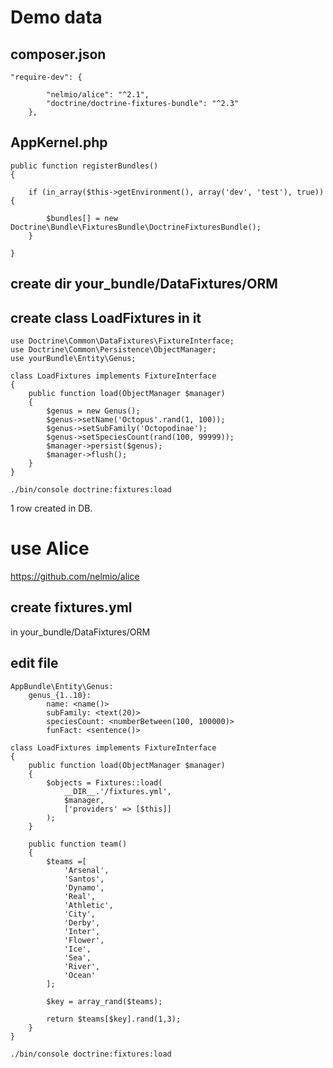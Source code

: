 # Demo data
## composer.json
```
"require-dev": {

        "nelmio/alice": "^2.1",
        "doctrine/doctrine-fixtures-bundle": "^2.3"
    },
```
## AppKernel.php
```
public function registerBundles()
{

    if (in_array($this->getEnvironment(), array('dev', 'test'), true)) {

        $bundles[] = new Doctrine\Bundle\FixturesBundle\DoctrineFixturesBundle();
    }

}
```
## create dir your_bundle/DataFixtures/ORM
## create class LoadFixtures in it
```
use Doctrine\Common\DataFixtures\FixtureInterface;
use Doctrine\Common\Persistence\ObjectManager;
use yourBundle\Entity\Genus;

class LoadFixtures implements FixtureInterface
{
    public function load(ObjectManager $manager)
    {
        $genus = new Genus();
        $genus->setName('Octopus'.rand(1, 100));
        $genus->setSubFamily('Octopodinae');
        $genus->setSpeciesCount(rand(100, 99999));
        $manager->persist($genus);
        $manager->flush();
    }
}
```
```
./bin/console doctrine:fixtures:load
```
1 row created in DB.

# use Alice
https://github.com/nelmio/alice
## create fixtures.yml 
in your_bundle/DataFixtures/ORM
## edit file
```
AppBundle\Entity\Genus:
    genus_{1..10}:
        name: <name()>
        subFamily: <text(20)>
        speciesCount: <numberBetween(100, 100000)>
        funFact: <sentence()>
```
```
class LoadFixtures implements FixtureInterface
{
    public function load(ObjectManager $manager)
    {
        $objects = Fixtures::load(
            __DIR__.'/fixtures.yml',
            $manager,
            ['providers' => [$this]]
        );
    }
    
    public function team()
    {
        $teams =[
            'Arsenal',
            'Santos',
            'Dynamo',
            'Real',
            'Athletic',
            'City',
            'Derby',
            'Inter',
            'Flower',
            'Ice',
            'Sea',
            'River',
            'Ocean'
        ];
    
        $key = array_rand($teams);
    
        return $teams[$key].rand(1,3);
    }
}
```

```
./bin/console doctrine:fixtures:load
```

